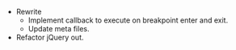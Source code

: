 + Rewrite
  + Implement callback to execute on breakpoint enter and exit.
  + Update meta files.
+ Refactor jQuery out.
